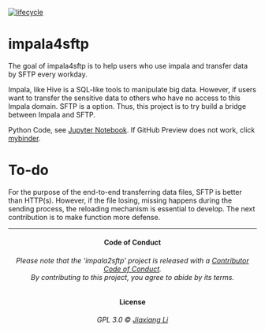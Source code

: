 
<!-- README.md is generated from README.Rmd. Please edit that file -->

[![lifecycle](https://img.shields.io/badge/lifecycle-maturing-blue.svg)](https://www.tidyverse.org/lifecycle/#maturing)

# impala4sftp

The goal of impala4sftp is to help users who use impala and transfer
data by SFTP every workday.

Impala, like Hive is a SQL-like tools to manipulate big data. However,
if users want to transfer the sensitive data to others who have no
access to this Impala domain. SFTP is a option. Thus, this project is to
try build a bridge between Impala and SFTP.

Python Code, see [Jupyter Notebook](impala4sftp.ipynb). If GitHub
Preview does not work, click
[mybinder](https://mybinder.org/v2/gh/JiaxiangBU/impala2sftp/master?filepath=impala2sftp.ipynb).

# To-do

For the purpose of the end-to-end transferring data files, SFTP is
better than HTTP(s). However, if the file losing, missing happens during
the sending process, the reloading mechanism is essential to develop.
The next contribution is to make function more defense.

-----

<h4 align="center">

**Code of Conduct**

</h4>

<h6 align="center">

Please note that the ‘impala2sftp’ project is released with a
[Contributor Code of Conduct](CODE_OF_CONDUCT.md).<br>By contributing to
this project, you agree to abide by its terms.

</h6>

<h4 align="center">

**License**

</h4>

<h6 align="center">

GPL 3.0 © [Jiaxiang Li](LICENSE.md)

</h6>
